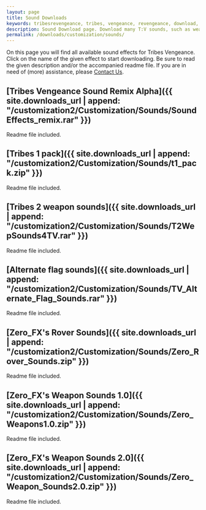 ```yaml
---
layout: page
title: Sound Downloads
keywords: tribesrevengeance, tribes, vengeance, revengeance, download, sound, effect, t1, t2, 1, 2, flag, rover, weapon
description: Sound Download page. Download many T:V sounds, such as weapon sounds and more!
permalink: /downloads/customization/sounds/
---
```


On this page you will find all available sound effects for Tribes Vengeance. Click on the name of the given effect to start downloading. Be sure to read the given description and/or the accompanied readme file. If you are in need of (more) assistance, please [Contact Us](/contact).

  
  

## [Tribes Vengeance Sound Remix Alpha]({{ site.downloads_url | append: "/customization2/Customization/Sounds/SoundEffects_remix.rar" }})

Readme file included.

  
  

## [Tribes 1 pack]({{ site.downloads_url | append: "/customization2/Customization/Sounds/t1_pack.zip" }})

Readme file included.

  
  

## [Tribes 2 weapon sounds]({{ site.downloads_url | append: "/customization2/Customization/Sounds/T2WepSounds4TV.rar" }})

Readme file included.

  
  

## [Alternate flag sounds]({{ site.downloads_url | append: "/customization2/Customization/Sounds/TV_Alternate_Flag_Sounds.rar" }})

Readme file included.

  
  

## [Zero\_FX's Rover Sounds]({{ site.downloads_url | append: "/customization2/Customization/Sounds/Zero_Rover_Sounds.zip" }})

Readme file included.

  
  

## [Zero\_FX's Weapon Sounds 1.0]({{ site.downloads_url | append: "/customization2/Customization/Sounds/Zero_Weapons1.0.zip" }})

Readme file included.

  
  

## [Zero\_FX's Weapon Sounds 2.0]({{ site.downloads_url | append: "/customization2/Customization/Sounds/Zero_Weapon_Sounds2.0.zip" }})

Readme file included.
